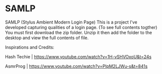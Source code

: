 # SAMLP
SAMLP (Stylus Ambient Modern Login Page)
This is a project I've developed capturing qualities of a login page.
(To see full contents togther)
You must first download the zip folder. Unzip it then add the folder to the desktop and view the full contents of file.

Inspirations and Credits:

Hash Techie | https://www.youtube.com/watch?v=1H-vSHVOxoU&t=24s

AsmrProg | https://www.youtube.com/watch?v=PlpM2LJWu-s&t=841s
